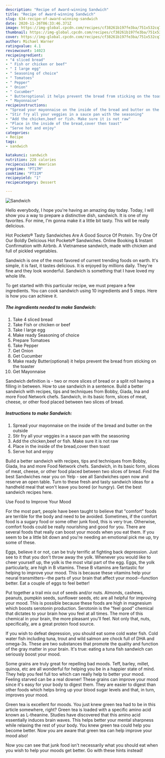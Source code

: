 ```yaml
---
description: "Recipe of Award-winning Sandwich"
title: "Recipe of Award-winning Sandwich"
slug: 634-recipe-of-award-winning-sandwich
date: 2020-11-26T06:33:46.371Z
image: https://img-global.cpcdn.com/recipes/cf38261b197fe3ba/751x532cq70/sandwich-recipe-main-photo.jpg
thumbnail: https://img-global.cpcdn.com/recipes/cf38261b197fe3ba/751x532cq70/sandwich-recipe-main-photo.jpg
cover: https://img-global.cpcdn.com/recipes/cf38261b197fe3ba/751x532cq70/sandwich-recipe-main-photo.jpg
author: Michael Warner
ratingvalue: 4.1
reviewcount: 14023
recipeingredient:
- "4 sliced bread"
- " Fish or chicken or beef"
- " I large egg"
- " Seasoning of choice"
- " Tomatoes"
- " Pepper"
- " Onion"
- " Cucumber"
- " Butteroptional it helps prevent the bread from sticking on the toaster"
- " Mayonnaise"
recipeinstructions:
- "Spread your mayonnaise on the inside of the bread and butter on the outside"
- "Stir fry all your veggies in a sauce pan with the seasoning"
- "Add the chicken,beef or fish. Make sure it is not raw"
- "Place in the inside of the bread,cover then toast"
- "Serve hot and enjoy"
categories:
- Recipe
tags:
- sandwich

katakunci: sandwich 
nutrition: 228 calories
recipecuisine: American
preptime: "PT17M"
cooktime: "PT31M"
recipeyield: "1"
recipecategory: Dessert

---
```



![Sandwich](https://img-global.cpcdn.com/recipes/cf38261b197fe3ba/751x532cq70/sandwich-recipe-main-photo.jpg)

Hello everybody, I hope you're having an amazing day today. Today, I will show you a way to prepare a distinctive dish, sandwich. It is one of my favorites. For mine, I'm gonna make it a little bit tasty. This will be really delicious.

Hot Pockets® Tasty Sandwiches Are A Good Source Of Protein. Try One Of Our Boldly Delicious Hot Pockets® Sandwiches. Online Booking &amp; Instant Confirmation with Airbnb. A Vietnamese sandwich, made with chicken and full of pickled vegetables.

Sandwich is one of the most favored of current trending foods on earth. It's simple, it is fast, it tastes delicious. It is enjoyed by millions daily. They're fine and they look wonderful. Sandwich is something that I have loved my whole life.


To get started with this particular recipe, we must prepare a few ingredients. You can cook sandwich using 10 ingredients and 5 steps. Here is how you can achieve it.

<!--inarticleads1-->

##### The ingredients needed to make Sandwich:

1. Take 4 sliced bread
1. Take  Fish or chicken or beef
1. Take  I large egg
1. Make ready  Seasoning of choice
1. Prepare  Tomatoes
1. Take  Pepper
1. Get  Onion
1. Get  Cucumber
1. Make ready  Butter(optional) it helps prevent the bread from sticking on the toaster
1. Get  Mayonnaise


Sandwich definition is - two or more slices of bread or a split roll having a filling in between. How to use sandwich in a sentence. Build a better sandwich with recipes, tips and techniques from Bobby, Giada, Ina and more Food Network chefs. Sandwich, in its basic form, slices of meat, cheese, or other food placed between two slices of bread. 

<!--inarticleads2-->

##### Instructions to make Sandwich:

1. Spread your mayonnaise on the inside of the bread and butter on the outside
1. Stir fry all your veggies in a sauce pan with the seasoning
1. Add the chicken,beef or fish. Make sure it is not raw
1. Place in the inside of the bread,cover then toast
1. Serve hot and enjoy


Build a better sandwich with recipes, tips and techniques from Bobby, Giada, Ina and more Food Network chefs. Sandwich, in its basic form, slices of meat, cheese, or other food placed between two slices of bread. Find the best Sandwiches near you on Yelp - see all Sandwiches open now and reserve an open table. Turn to these fresh and tasty sandwich ideas for a handheld meal that won&#39;t leave you bored (or hungry). Get the best sandwich recipes here. 

Use Food to Improve Your Mood


For the most part, people have been taught to believe that "comfort" foods are terrible for the body and need to be avoided. Sometimes, if the comfort food is a sugary food or some other junk food, this is very true. Otherwise, comfort foods could be really nourishing and good for you. There are several foods that really can boost your moods when you eat them. If you seem to be a little bit down and you're needing an emotional pick me up, try some of these.

Eggs, believe it or not, can be truly terrific at fighting back depression. Just see to it that you don't throw away the yolk. Whenever you would like to cheer yourself up, the yolk is the most vital part of the egg. Eggs, the yolk particularly, are high in B vitamins. These B vitamins are fantastic for helping to improve your mood. This is because these vitamins help your neural transmitters--the parts of your brain that affect your mood--function better. Eat a couple of eggs to feel better!

Put together a trail mix out of seeds and/or nuts. Almonds, cashews, peanuts, pumpkin seeds, sunflower seeds, etc are all helpful for improving your mood. This is possible because these foods are high in magnesium which boosts serotonin production. Serotonin is the "feel good" chemical that dictates to your brain how you feel at all times. The more of this chemical in your brain, the more pleasant you'll feel. Not only that, nuts, specifically, are a great protein food source.

If you wish to defeat depression, you should eat some cold water fish. Cold water fish including tuna, trout and wild salmon are chock full of DHA and omega-3s. These are two substances that promote the quality and function of the gray matter in your brain. It's true: eating a tuna fish sandwich can seriously boost your mood. 

Some grains are truly great for repelling bad moods. Teff, barley, millet, quinoa, etc are all wonderful for helping you be in a happier state of mind. They help you feel full too which can really help to better your mood. Feeling starved can be a real downer! These grains can improve your mood since it's easy for your body to digest them. They are easier to digest than other foods which helps bring up your blood sugar levels and that, in turn, improves your mood.

Green tea is excellent for moods. You just knew green tea had to be in this article somewhere, right? Green tea is loaded with a specific amino acid known as L-theanine. Studies have discovered that this amino acid essentially induces brain waves. This helps better your mental sharpness while relaxing the rest of your body. You knew green tea could help you become better. Now you are aware that green tea can help improve your mood also!

Now you can see that junk food isn't necessarily what you should eat when you wish to help your moods get better. Go  with  these hints  instead!


